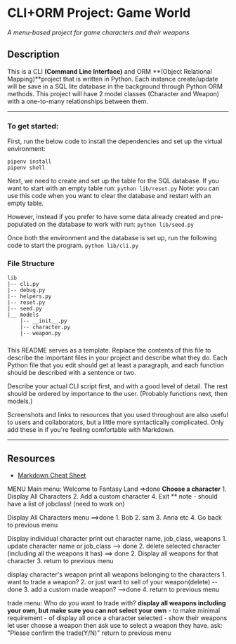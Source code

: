 # CLI+ORM Project: Game World
*A menu-based project for game characters and their weapons*

## Description 
This is a CLI **(Command Line Interface)** and ORM **(Object Relational Mapping)**project that is written in Python. Each instance create/update will be save in a SQL lite database in the background through Python ORM methods. This project will have 2 model classes (Character and Weapon) with a one-to-many relationships between them. 

---------
### To get started:
First, run the below code to install the dependencies and set up the virtual environment:
```
pipenv install
pipenv shell
```

Next, we need to create and set up the table for the SQL database. If you want to start with an empty table run:
`python lib/reset.py` 
Note: you can use this code when you want to clear the database and restart with an empty table.

However, instead if you prefer to have some data already created and pre-populated on the database to work with run:
`python lib/seed.py`

Once both the environment and the database is set up, run the following code to start the program.
`python lib/cli.py`

### File Structure
```
lib
|-- cli.py
|-- debug.py
|-- helpers.py
|-- reset.py
|-- seed.py
|__ models
    |-- __init__.py
    |-- character.py
    |-- weapon.py

```

###
This README serves as a template. Replace the contents of this file to describe
the important files in your project and describe what they do. Each Python file
that you edit should get at least a paragraph, and each function should be
described with a sentence or two.

Describe your actual CLI script first, and with a good level of detail. The rest
should be ordered by importance to the user. (Probably functions next, then
models.)

Screenshots and links to resources that you used throughout are also useful to
users and collaborators, but a little more syntactically complicated. Only add
these in if you're feeling comfortable with Markdown.


---

## Resources

- [Markdown Cheat Sheet](https://www.markdownguide.org/cheat-sheet/)


MENU 
Main menu:
    Welcome to Fantasy Land =>done
       **Choose a character**
    1. Display All Characters
    2. Add a custom character
    4. Exit
** note - should have a list of jobclass! (need to work on)

Display All Characters menu ==>done
    1. Bob
    2. sam
    3. Anna
    etc
    4. Go back to previous menu

Display individual character
    print out character name, job_class, weapons 
    1. update character name or job_class --> done
    2. delete selected character (including all the weapons it has)  ==> done
    2. Display all weapons for that character
    3. return to previous menu

display character's weapon
    print all weapons belonging to the characters
    1. want to trade a weapon?
    2. or just want to sell of your weapon(delete) --done
    3. add a custom made weapon? -->done
    4. return to previous menu


trade menu:
    Who do you want to trade with?
    **display all weapons including your own, but make sure you can not select your own** - to make minimal requirement - of display all
    once a character selected - show their weapons
    let user choose a weapon
    then ask use to select a weapon they have.
    ask: "Please confirm the trade(Y/N)"
    return to previous menu


